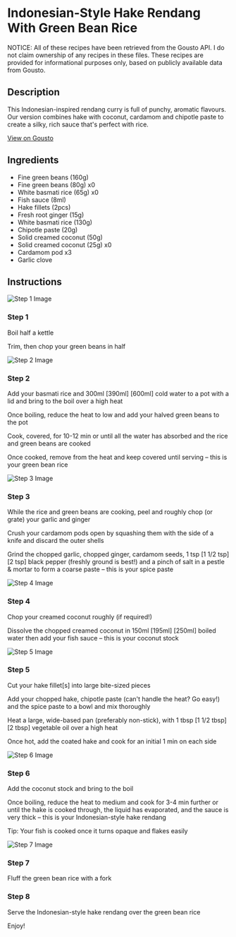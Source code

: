 # Indonesian-Style Hake Rendang With Green Bean Rice

NOTICE: All of these recipes have been retrieved from the Gousto API. I do not claim ownership of any recipes in these files. These recipes are provided for informational purposes only, based on publicly available data from Gousto.

## Description

This Indonesian-inspired rendang curry is full of punchy, aromatic flavours. Our version combines hake with coconut, cardamom and chipotle paste to create a silky, rich sauce that's perfect with rice. 

[View on Gousto](https://www.gousto.co.uk/recipes/cookbook/indonesian-style-hake-rendang-with-green-bean-rice)

## Ingredients

- Fine green beans (160g)
- Fine green beans (80g) x0
- White basmati rice (65g) x0
- Fish sauce (8ml)
- Hake fillets (2pcs)
- Fresh root ginger (15g)
- White basmati rice (130g)
- Chipotle paste (20g)
- Solid creamed coconut (50g)
- Solid creamed coconut (25g) x0
- Cardamom pod x3
- Garlic clove

## Instructions

![Step 1 Image](https://production-media.gousto.co.uk/cms/recipe-step-image/step-1-9-1725458451415-x200.jpg)

### Step 1

Boil half a kettle

Trim, then chop your green beans in half

![Step 2 Image](https://production-media.gousto.co.uk/cms/recipe-step-image/step-2-10-1725458483174-x200.jpg)

### Step 2

Add your basmati rice and 300ml <span class="text-purple">[390ml]</span> <span class="text-danger">[600ml]</span> cold water to a pot with a lid and bring to the boil over a high heat

Once boiling, reduce the heat to low and add your halved green beans to the pot

Cook, covered, for 10-12 min or until all the water has absorbed and the rice and green beans are cooked

Once cooked, remove from the heat and keep covered until serving – this is your green bean rice

![Step 3 Image](https://production-media.gousto.co.uk/cms/recipe-step-image/step-3-11-1725458487778-x200.jpg)

### Step 3

While the rice and green beans are cooking, peel and roughly chop (or grate) your garlic and ginger

Crush your cardamom pods open by squashing them with the side of a knife and discard the outer shells

Grind the chopped garlic, chopped ginger, cardamom seeds, 1 tsp <span class="text-purple">[1 1/2 tsp]</span> <span class="text-danger">[2 tsp]</span> black pepper (freshly ground is best!) and a pinch of salt in a pestle & mortar to form a coarse paste – this is your spice paste

![Step 4 Image](https://production-media.gousto.co.uk/cms/recipe-step-image/step-4-11-1725458491588-x200.jpg)

### Step 4

Chop your creamed coconut roughly (if required!)

Dissolve the chopped creamed coconut in 150ml <span class="text-purple">[195ml]</span> <span class="text-danger">[250ml]</span> boiled water then add your fish sauce – this is your coconut stock

![Step 5 Image](https://production-media.gousto.co.uk/cms/recipe-step-image/step-5-11-1725458496945-x200.jpg)

### Step 5

Cut your hake fillet[s] into large bite-sized pieces

Add your chopped hake, chipotle paste (can't handle the heat? Go easy!) and the spice paste to a bowl and mix thoroughly

Heat a large, wide-based pan (preferably non-stick), with 1 tbsp <span class="text-purple">[1 1/2 tbsp]</span><span class="text-danger"> [2 tbsp] </span>vegetable oil over a high heat

Once hot, add the coated hake and cook for an initial 1 min on each side

![Step 6 Image](https://production-media.gousto.co.uk/cms/recipe-step-image/step-6-11-1725458501207-x200.jpg)

### Step 6

Add the coconut stock and bring to the boil

Once boiling, reduce the heat to medium and cook for 3-4 min further or until the hake is cooked through, the liquid has evaporated, and the sauce is very thick – this is your Indonesian-style hake rendang

Tip: Your fish is cooked once it turns opaque and flakes easily

![Step 7 Image](https://production-media.gousto.co.uk/cms/recipe-step-image/step-7-9-1725458506114-x200.jpg)

### Step 7

Fluff the green bean rice with a fork

### Step 8

Serve the Indonesian-style hake rendang over the green bean rice

Enjoy!

